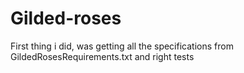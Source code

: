 # Gilded-roses

First thing i did, was getting all the specifications from GildedRosesRequirements.txt and right tests